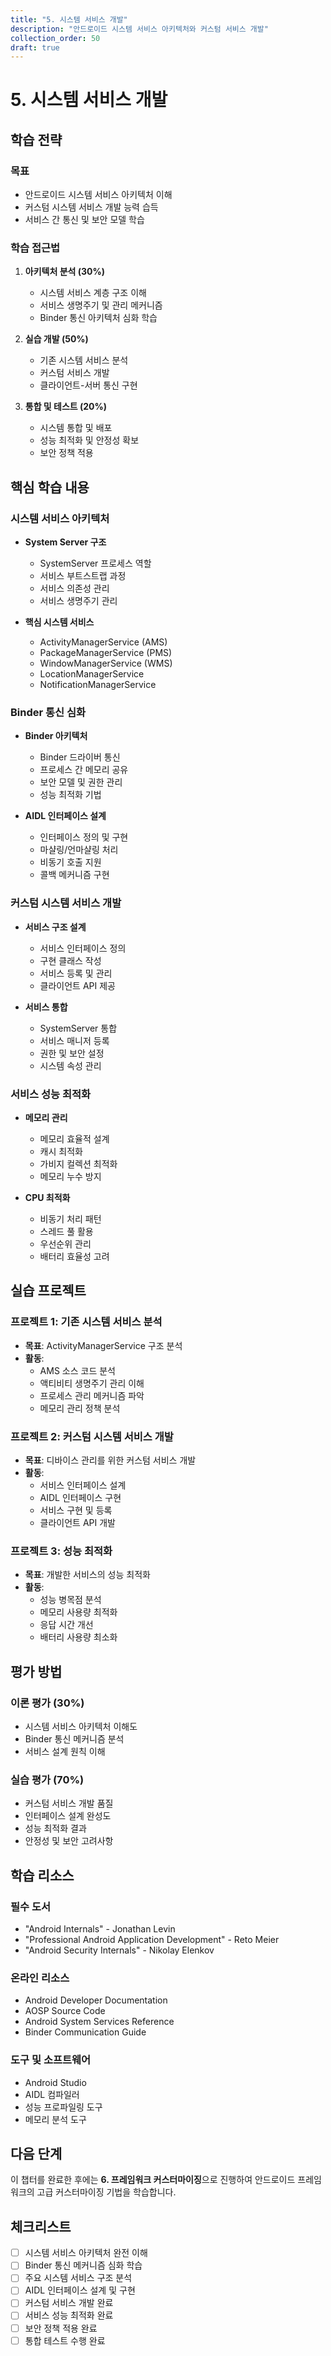 ```yaml
---
title: "5. 시스템 서비스 개발"
description: "안드로이드 시스템 서비스 아키텍처와 커스텀 서비스 개발"
collection_order: 50
draft: true
---
```


# 5. 시스템 서비스 개발

## 학습 전략

### 목표
- 안드로이드 시스템 서비스 아키텍처 이해
- 커스텀 시스템 서비스 개발 능력 습득
- 서비스 간 통신 및 보안 모델 학습

### 학습 접근법
1. **아키텍처 분석 (30%)**
   - 시스템 서비스 계층 구조 이해
   - 서비스 생명주기 및 관리 메커니즘
   - Binder 통신 아키텍처 심화 학습

2. **실습 개발 (50%)**
   - 기존 시스템 서비스 분석
   - 커스텀 서비스 개발
   - 클라이언트-서버 통신 구현

3. **통합 및 테스트 (20%)**
   - 시스템 통합 및 배포
   - 성능 최적화 및 안정성 확보
   - 보안 정책 적용

## 핵심 학습 내용

### 시스템 서비스 아키텍처
- **System Server 구조**
  - SystemServer 프로세스 역할
  - 서비스 부트스트랩 과정
  - 서비스 의존성 관리
  - 서비스 생명주기 관리

- **핵심 시스템 서비스**
  - ActivityManagerService (AMS)
  - PackageManagerService (PMS)
  - WindowManagerService (WMS)
  - LocationManagerService
  - NotificationManagerService

### Binder 통신 심화
- **Binder 아키텍처**
  - Binder 드라이버 통신
  - 프로세스 간 메모리 공유
  - 보안 모델 및 권한 관리
  - 성능 최적화 기법

- **AIDL 인터페이스 설계**
  - 인터페이스 정의 및 구현
  - 마샬링/언마샬링 처리
  - 비동기 호출 지원
  - 콜백 메커니즘 구현

### 커스텀 시스템 서비스 개발
- **서비스 구조 설계**
  - 서비스 인터페이스 정의
  - 구현 클래스 작성
  - 서비스 등록 및 관리
  - 클라이언트 API 제공

- **서비스 통합**
  - SystemServer 통합
  - 서비스 매니저 등록
  - 권한 및 보안 설정
  - 시스템 속성 관리

### 서비스 성능 최적화
- **메모리 관리**
  - 메모리 효율적 설계
  - 캐시 최적화
  - 가비지 컬렉션 최적화
  - 메모리 누수 방지

- **CPU 최적화**
  - 비동기 처리 패턴
  - 스레드 풀 활용
  - 우선순위 관리
  - 배터리 효율성 고려

## 실습 프로젝트

### 프로젝트 1: 기존 시스템 서비스 분석
- **목표**: ActivityManagerService 구조 분석
- **활동**:
  - AMS 소스 코드 분석
  - 액티비티 생명주기 관리 이해
  - 프로세스 관리 메커니즘 파악
  - 메모리 관리 정책 분석

### 프로젝트 2: 커스텀 시스템 서비스 개발
- **목표**: 디바이스 관리를 위한 커스텀 서비스 개발
- **활동**:
  - 서비스 인터페이스 설계
  - AIDL 인터페이스 구현
  - 서비스 구현 및 등록
  - 클라이언트 API 개발

### 프로젝트 3: 성능 최적화
- **목표**: 개발한 서비스의 성능 최적화
- **활동**:
  - 성능 병목점 분석
  - 메모리 사용량 최적화
  - 응답 시간 개선
  - 배터리 사용량 최소화

## 평가 방법

### 이론 평가 (30%)
- 시스템 서비스 아키텍처 이해도
- Binder 통신 메커니즘 분석
- 서비스 설계 원칙 이해

### 실습 평가 (70%)
- 커스텀 서비스 개발 품질
- 인터페이스 설계 완성도
- 성능 최적화 결과
- 안정성 및 보안 고려사항

## 학습 리소스

### 필수 도서
- "Android Internals" - Jonathan Levin
- "Professional Android Application Development" - Reto Meier
- "Android Security Internals" - Nikolay Elenkov

### 온라인 리소스
- Android Developer Documentation
- AOSP Source Code
- Android System Services Reference
- Binder Communication Guide

### 도구 및 소프트웨어
- Android Studio
- AIDL 컴파일러
- 성능 프로파일링 도구
- 메모리 분석 도구

## 다음 단계

이 챕터를 완료한 후에는 **6. 프레임워크 커스터마이징**으로 진행하여 안드로이드 프레임워크의 고급 커스터마이징 기법을 학습합니다.

## 체크리스트

- [ ] 시스템 서비스 아키텍처 완전 이해
- [ ] Binder 통신 메커니즘 심화 학습
- [ ] 주요 시스템 서비스 구조 분석
- [ ] AIDL 인터페이스 설계 및 구현
- [ ] 커스텀 서비스 개발 완료
- [ ] 서비스 성능 최적화 완료
- [ ] 보안 정책 적용 완료
- [ ] 통합 테스트 수행 완료 